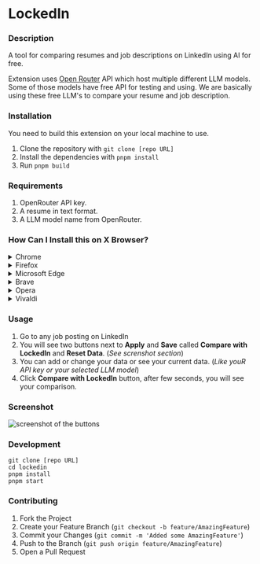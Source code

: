 # LockedIn

### Description

A tool for comparing resumes and job descriptions on LinkedIn using AI for free.  

Extension uses [Open Router](https://openrouter.ai) API which host multiple different LLM models.
Some of those models have free API for testing and using. We are basically using these free LLM's to compare your resume and job description.

### Installation

You need to build this extension on your local machine to use.

1. Clone the repository with `git clone [repo URL]`
2. Install the dependencies with `pnpm install`
3. Run `pnpm build`

### Requirements

1. OpenRouter API key.
2. A resume in text format.
3. A LLM model name from OpenRouter.

### How Can I Install this on X Browser?

<details>
  <summary>Chrome</summary>

1. Open Chrome and navigate to `chrome://extensions/`.
2. Enable **Developer Mode** (toggle in the top right).
3. Click **Load unpacked**.
4. Select the folder containing the extension's `manifest.json` file.
5. The extension should now appear in your extension list.

</details>

<details>
  <summary>Firefox</summary>

1. Open Firefox and go to `about:debugging`.
2. Click on **This Firefox** in the left sidebar.
3. Click **Load Temporary Add-on**.
4. Choose the `manifest.json` file from the extension's directory.
5. The extension will be temporarily loaded and will stay active until you restart Firefox.

</details>

<details>
  <summary>Microsoft Edge</summary>

1. Open Edge and navigate to `edge://extensions/`.
2. Enable **Developer Mode** (toggle in the bottom left).
3. Click **Load unpacked**.
4. Select the folder containing the extension's `manifest.json` file.
5. The extension should now appear in your extension list.

</details>

<details>
  <summary>Brave</summary>

1. Open Brave and go to `brave://extensions/`.
2. Enable **Developer Mode** (toggle in the top right).
3. Click **Load unpacked**.
4. Select the folder containing the extension's `manifest.json` file.
5. The extension will appear in the list of extensions.

</details>

<details>
  <summary>Opera</summary>

1. Open Opera and navigate to `opera://extensions/`.
2. Enable **Developer Mode** (toggle in the top right).
3. Click **Load unpacked**.
4. Select the folder containing the extension's `manifest.json` file.
5. The extension will be loaded in Opera.

</details>

<details>
  <summary>Vivaldi</summary>

1. Open Vivaldi and go to `vivaldi://extensions/`.
2. Enable **Developer Mode** (toggle in the top right).
3. Click **Load unpacked**.
4. Select the folder with your `manifest.json` file.
5. The extension will appear in your extension list.

</details>

### Usage

1. Go to any job posting on LinkedIn
2. You will see two buttons next to **Apply** and **Save** called **Compare with LockedIn** and **Reset Data**. (*See screnshot section*)
3. You can add or change your data or see your current data. (*Like youR API key or your selected LLM model*)
4. Click **Compare with LockedIn** button, after few seconds, you will see your comparison.

### Screenshot

![screenshot of the buttons](./public//screenshots/screenshot_1.png)

### Development

```
git clone [repo URL]
cd lockedin
pnpm install
pnpm start
```

### Contributing

1. Fork the Project
2. Create your Feature Branch (`git checkout -b feature/AmazingFeature`)
3. Commit your Changes (`git commit -m 'Added some AmazingFeature'`)
4. Push to the Branch (`git push origin feature/AmazingFeature`)
5. Open a Pull Request
